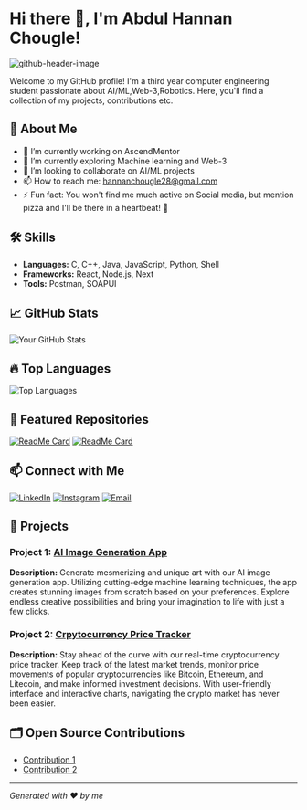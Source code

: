 # Hi there 👋, I'm Abdul Hannan Chougle!

![github-header-image](https://github.com/Hannan2004/Hannan2004/assets/142076469/1d22c9d0-9e59-4328-9e3c-5cabed0ffea1)

Welcome to my GitHub profile! I'm a third year computer engineering student passionate about AI/ML,Web-3,Robotics. Here, you'll find a collection of my projects, contributions etc.

## 🚀 About Me

- 🔭 I’m currently working on AscendMentor
- 🌱 I’m currently exploring Machine learning and Web-3
- 👯 I’m looking to collaborate on AI/ML projects
- 📫 How to reach me: hannanchougle28@gmail.com
- ⚡ Fun fact: You won't find me much active on Social media, but mention pizza and I'll be there in a heartbeat! 🍕

## 🛠️ Skills

- **Languages:** C, C++, Java, JavaScript, Python, Shell
- **Frameworks:** React, Node.js, Next
- **Tools:** Postman, SOAPUI

## 📈 GitHub Stats

![Your GitHub Stats](https://github-readme-stats.vercel.app/api?username=Hannan2004&show_icons=true&hide_title=true)

## 🔥 Top Languages

![Top Languages](https://github-readme-stats.vercel.app/api/top-langs/?username=Hannan2004&layout=compact)

## 🌟 Featured Repositories

[![ReadMe Card](https://github-readme-stats.vercel.app/api/pin/?username=Hannan2004&repo=AI-Image-Generation-App)](https://github.com/Hannan2004/AI-Image-Generation-App)
[![ReadMe Card](https://github-readme-stats.vercel.app/api/pin/?username=Hannan2004&repo=Crypto-Currency-Price-Tracker)](https://github.com/Hannan2004/Crypto-Currency-Price-Tracker)

## 📫 Connect with Me

[![LinkedIn](https://img.shields.io/badge/LinkedIn-0077B5?style=for-the-badge&logo=linkedin&logoColor=white)](https://linkedin.com/in/abdul-hannan-chougle-78840a252)
[![Instagram](https://img.shields.io/badge/Instagram-E4405F?style=for-the-badge&logo=instagram&logoColor=white)](https://www.instagram.com/hannan__004/)
[![Email](https://img.shields.io/badge/Email-D14836?style=for-the-badge&logo=gmail&logoColor=white)](https://hannanchougle28@gmail.com)

## 🎨 Projects

### Project 1: [AI Image Generation App](https://github.com/Hannan2004/AI-Image-Generation-App)
**Description:** Generate mesmerizing and unique art with our AI image generation app. Utilizing cutting-edge machine learning techniques, the app creates stunning images from scratch based on your preferences. Explore endless creative possibilities and bring your imagination to life with just a few clicks.

### Project 2: [Crpytocurrency Price Tracker](https://github.com/Hannan2004/Crypto-Currency-Price-Tracker)
**Description:** Stay ahead of the curve with our real-time cryptocurrency price tracker. Keep track of the latest market trends, monitor price movements of popular cryptocurrencies like Bitcoin, Ethereum, and Litecoin, and make informed investment decisions. With user-friendly interface and interactive charts, navigating the crypto market has never been easier.

## 🗂️ Open Source Contributions

- [Contribution 1](https://github.com/Niketkumardheeryan/ML-CaPsule/pull/642)
- [Contribution 2](https://github.com/Avdhesh-Varshney/WebMasterLog/pull/191)

---

*Generated with ❤️ by me*
